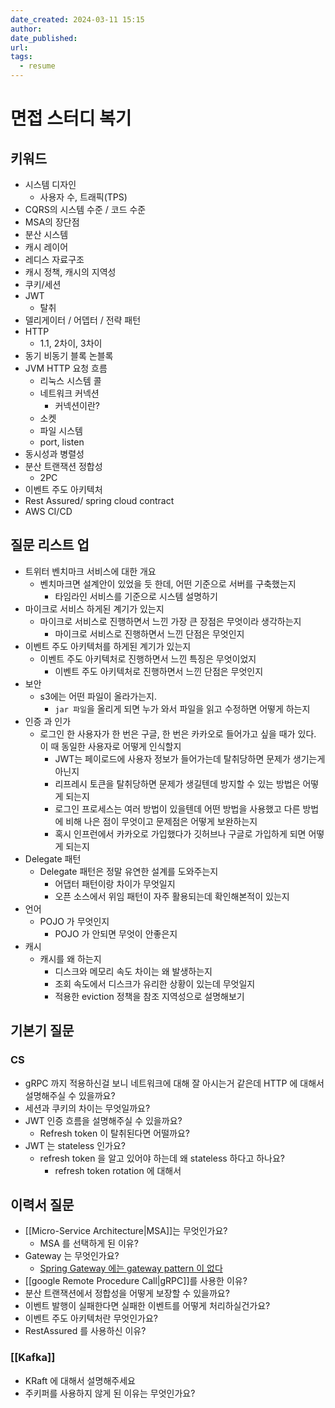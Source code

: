 ```yaml
---
date_created: 2024-03-11 15:15
author: 
date_published: 
url: 
tags:
  - resume
---
```

# 면접 스터디 복기

## 키워드 

- 시스템 디자인
	- 사용자 수, 트래픽(TPS)
- CQRS의 시스템 수준 / 코드 수준
- MSA의 장단점
- 분산 시스템
- 캐시 레이어
- 레디스 자료구조
- 캐시 정책, 캐시의 지역성
- 쿠키/세션
- JWT
	- 탈취
- 델리게이터 / 어뎁터 / 전략 패턴
- HTTP
	- 1.1, 2차이, 3차이
- 동기 비동기 블록 논블록
- JVM HTTP 요청 흐름
	- 리눅스 시스템 콜
	- 네트워크 커넥션
		- 커넥션이란?
	- 소켓
	- 파일 시스템
	- port, listen
- 동시성과 병렬성
- 분산 트랜잭션 정합성
	- 2PC
- 이벤트 주도 아키텍처
- Rest Assured/ spring cloud contract
- AWS CI/CD

## 질문 리스트 업

- 트위터 벤치마크 서비스에 대한 개요
	- 벤치마크면 설계안이 있었을 듯 한데, 어떤 기준으로 서버를 구축했는지
		- 타임라인 서비스를 기준으로 시스템 설명하기
- 마이크로 서비스 하게된 계기가 있는지
	- 마이크로 서비스로 진행하면서 느낀 가장 큰 장점은 무엇이라 생각하는지
		- 마이크로 서비스로 진행하면서 느낀 단점은 무엇인지
- 이벤트 주도 아키텍처를 하게된 계기가 있는지
    - 이벤트 주도 아키텍처로 진행하면서 느낀 특징은 무엇이었지
        - 이벤트 주도 아키텍처로 진행하면서 느낀 단점은 무엇인지
- 보안
    - s3에는 어떤 파일이 올라가는지.
        - `jar 파일`을 올리게 되면 누가 와서 파일을 읽고 수정하면 어떻게 하는지
- 인증 과 인가
    - 로그인 한 사용자가 한 번은 구글, 한 번은 카카오로 들어가고 싶을 때가 있다. 이 때 동일한 사용자로 어떻게 인식할지
        - JWT는 페이로드에 사용자 정보가 들어가는데 탈취당하면 문제가 생기는게 아닌지
        - 리프레시 토큰을 탈취당하면 문제가 생길텐데 방지할 수 있는 방법은 어떻게 되는지
        - 로그인 프로세스는 여러 방법이 있을텐데 어떤 방법을 사용했고 다른 방법에 비해 나은 점이 무엇이고 문제점은 어떻게 보완하는지
        - 혹시 인프런에서 카카오로 가입했다가 깃허브나 구글로 가입하게 되면 어떻게 되는지
- Delegate 패턴
    - Delegate 패턴은 정말 유연한 설계를 도와주는지
		- 어댑터 패턴이랑 차이가 무엇일지
		- 오픈 소스에서 위임 패턴이 자주 활용되는데 확인해본적이 있는지
- 언어
    - POJO 가 무엇인지
        - POJO 가 안되면 무엇이 안좋은지
- 캐시
    - 캐시를 왜 하는지
        - 디스크와 메모리 속도 차이는 왜 발생하는지
        - 조회 속도에서 디스크가 유리한 상황이 있는데 무엇일지
        - 적용한 eviction 정책을 참조 지역성으로 설명해보기

## 기본기 질문

### CS
- gRPC 까지 적용하신걸 보니 네트워크에 대해 잘 아시는거 같은데 HTTP 에 대해서 설명해주실 수 있을까요?
- 세션과 쿠키의 차이는 무엇일까요?
- JWT 인증 흐름을 설명해주실 수 있을까요?
    - Refresh token 이 탈취된다면 어떨까요?
- JWT 는 stateless 인가요?
    - refresh token 을 알고 있어야 하는데 왜 stateless 하다고 하나요?
        - refresh token rotation 에 대해서
    

## 이력서 질문

- [[Micro-Service Architecture|MSA]]는 무엇인가요?
    - MSA 를 선택하게 된 이유?
- Gateway 는 무엇인가요?
    - [Spring Gateway 에는 gateway pattern 이 없다](https://www.youtube.com/watch?v=P2nM0_YptOA "Spring Gateway 에는 gateway pattern 이 없다
        (https://www.youtube.com/watch?v=P2nM0_YptOA)")
- [[google Remote Procedure Call|gRPC]]를 사용한 이유?
- 분산 트랜잭션에서 정합성을 어떻게 보장할 수 있을까요?
- 이벤트 발행이 실패한다면 실패한 이벤트를 어떻게 처리하실건가요?
- 이벤트 주도 아키텍처란 무엇인가요?
- RestAssured 를 사용하신 이유?

### [[Kafka]]
- KRaft 에 대해서 설명해주세요
- 주키퍼를 사용하지 않게 된 이유는 무엇인가요?